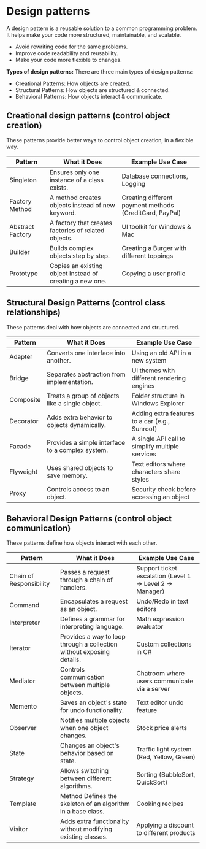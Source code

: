 # Design patterns
A design pattern is a reusable solution to a common programming problem. It helps make your code more structured, maintainable, and scalable.

- Avoid rewriting code for the same problems.
- Improve code readability and reusability.
- Make your code more flexible to changes.

**Types of design patterns:**
There are three main types of design patterns:
- Creational Patterns: How objects are created.
- Structural Patterns: How objects are structured & connected.
- Behavioral Patterns: How objects interact & communicate.

## Creational design patterns (control object creation)
These patterns provide better ways to control object creation, in a flexible way.

| Pattern |	What it Does | Example Use Case |
|-|-|-|
| Singleton | Ensures only one instance of a class exists. | Database connections, Logging |
| Factory Method | A method creates objects instead of new keyword. | Creating different payment methods (CreditCard, PayPal) |
| Abstract Factory | A factory that creates factories of related objects. | UI toolkit for Windows & Mac |
| Builder | Builds complex objects step by step. | Creating a Burger with different toppings |
| Prototype | Copies an existing object instead of creating a new one. | Copying a user profile |

## Structural Design Patterns (control class relationships)
These patterns deal with how objects are connected and structured.

| Pattern |	What it Does | Example Use Case |
|-|-|-|
| Adapter | Converts one interface into another. | Using an old API in a new system |
| Bridge | Separates abstraction from implementation. | UI themes with different rendering engines |
| Composite | Treats a group of objects like a single object. | Folder structure in Windows Explorer |
| Decorator | Adds extra behavior to objects dynamically. | Adding extra features to a car (e.g., Sunroof) |
| Facade | Provides a simple interface to a complex system. | A single API call to simplify multiple services |
| Flyweight | Uses shared objects to save memory. | Text editors where characters share styles |
| Proxy | Controls access to an object. | Security check before accessing an object |

## Behavioral Design Patterns (control object communication)
These patterns define how objects interact with each other.

| Pattern |	What it Does | Example Use Case |
|-|-|-|
| Chain of Responsibility | Passes a request through a chain of handlers. | Support ticket escalation (Level 1 → Level 2 → Manager) |
| Command | Encapsulates a request as an object. | Undo/Redo in text editors |
| Interpreter | Defines a grammar for interpreting language. | Math expression evaluator |
| Iterator | Provides a way to loop through a collection without exposing details. | Custom collections in C# |
| Mediator | Controls communication between multiple objects. | Chatroom where users communicate via a server |
| Memento | Saves an object's state for undo functionality. | Text editor undo feature |
| Observer | Notifies multiple objects when one object changes. | Stock price alerts |
| State | Changes an object's behavior based on state. | Traffic light system (Red, Yellow, Green) |
| Strategy | Allows switching between different algorithms. | Sorting (BubbleSort, QuickSort) |
| Template | Method	Defines the skeleton of an algorithm in a base class. | Cooking recipes |
| Visitor | Adds extra functionality without modifying existing classes. | Applying a discount to different products |
